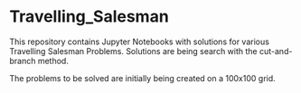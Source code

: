 # Travelling_Salesman
This repository contains Jupyter Notebooks with solutions for various Travelling Salesman Problems. Solutions are being search with the cut-and-branch method.

The problems to be solved are initially being created on a 100x100 grid.

